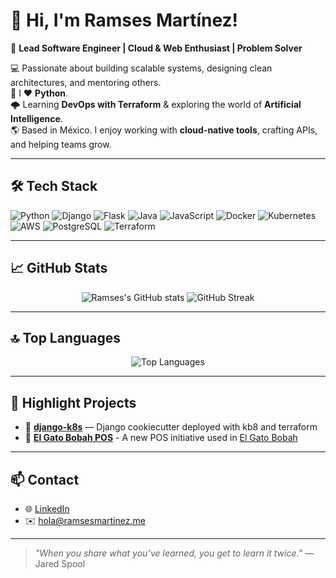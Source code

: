 # 👋 Hi, I'm Ramses Martínez!

🎯 **Lead Software Engineer | Cloud & Web Enthusiast | Problem Solver**

💻 Passionate about building scalable systems, designing clean architectures, and mentoring others.  
🐍 I ❤️ **Python**.  
🌩️ Learning **DevOps with Terraform** & exploring the world of **Artificial Intelligence**.  
🌎 Based in México. I enjoy working with **cloud-native tools**, crafting APIs, and helping teams grow.

---

## 🛠️ Tech Stack

![Python](https://img.shields.io/badge/Python-3776AB?style=flat&logo=python&logoColor=white)
![Django](https://img.shields.io/badge/Django-092E20?style=flat&logo=django&logoColor=white)
![Flask](https://img.shields.io/badge/Flask-000000?style=flat&logo=flask&logoColor=white)
![Java](https://img.shields.io/badge/Java-007396?style=flat&logo=java&logoColor=white)
![JavaScript](https://img.shields.io/badge/JavaScript-F7DF1E?style=flat&logo=javascript&logoColor=black)
![Docker](https://img.shields.io/badge/Docker-2496ED?style=flat&logo=docker&logoColor=white)
![Kubernetes](https://img.shields.io/badge/Kubernetes-326CE5?style=flat&logo=kubernetes&logoColor=white)
![AWS](https://img.shields.io/badge/AWS-232F3E?style=flat&logo=amazon-aws&logoColor=white)
![PostgreSQL](https://img.shields.io/badge/PostgreSQL-336791?style=flat&logo=postgresql&logoColor=white)
![Terraform](https://img.shields.io/badge/Terraform-623CE4?style=flat&logo=terraform&logoColor=white)

---

## 📈 GitHub Stats

<p align="center">
  <img src="https://github-readme-stats.vercel.app/api?username=RamsesMartinez&show_icons=true&theme=tokyonight" alt="Ramses's GitHub stats"/>
  <img src="https://github-readme-streak-stats.herokuapp.com?user=RamsesMartinez&theme=tokyonight&hide_border=true" alt="GitHub Streak"/>
</p>

---

## 🔝 Top Languages

<p align="center">
  <img src="https://github-readme-stats.vercel.app/api/top-langs/?username=RamsesMartinez&layout=compact&theme=tokyonight&hide=css,html,php,less,scss,jupyter%20notebook" alt="Top Languages"/>
</p>

---

## 🌟 Highlight Projects

- 🔗 [**django-k8s**](https://github.com/RamsesMartinez/python-utils) — Django cookiecutter deployed with kb8 and terraform
- 🔗 [**El Gato Bobah POS**](https://github.com/RamsesMartinez/el-gato-bobah-pos) - A new POS initiative used in [El Gato Bobah](https://elgatobobah.com/)

---

## 📫 Contact

- 🌐 [LinkedIn](https://www.linkedin.com/in/ramsesmartinez/)
- ✉️ [hola@ramsesmartinez.me](hola@ramsesmartinez.me)

---

> _"When you share what you’ve learned, you get to learn it twice."_ — Jared Spool


